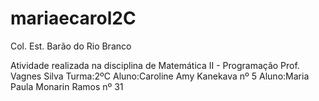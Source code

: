 # mariaecarol2C

Col. Est. Barão do Rio Branco

Atividade realizada na disciplina de Matemática II - Programação Prof. Vagnes Silva
Turma:2ºC
Aluno:Caroline Amy Kanekava nº 5
Aluno:Maria Paula Monarin Ramos nº 31